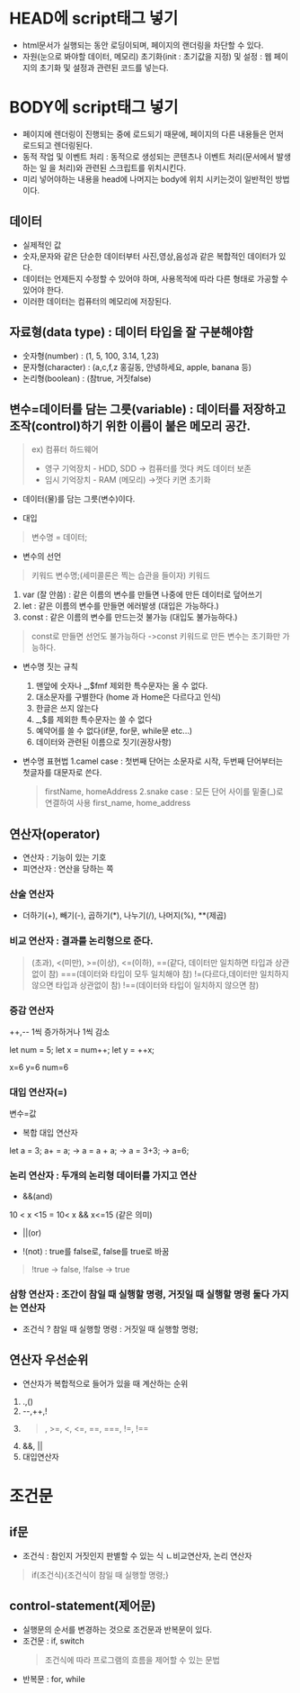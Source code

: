 # HEAD에 script태그 넣기
- html문서가 실행되는 동안 로딩이되며, 페이지의 랜더링을 차단할 수 있다.
- 자원(눈으로 봐야할 데이터, 메모리) 초기화(init : 초기값을 지정) 및 설정 : 웹 페이지의 초기화 및 설정과 관련된 코드를 넣는다.

# BODY에 script태그 넣기
- 페이지에 렌더링이 진행되는 중에 로드되기 때문에, 페이지의 다른 내용들은 먼저 로드되고 렌더링된다.
- 동적 작업 및 이벤트 처리 : 동적으로 생성되는 콘텐츠나 이벤트 처리(문서에서 발생하는 일 을 처리)와 관련된 스크립트를 위치시킨다.
- 미리 넣어야하는 내용을 head에 나머지는 body에 위치 시키는것이 일반적인 방법이다.

## 데이터
- 실제적인 값
- 숫자,문자와 같은 단순한 데이터부터 사진,영상,음성과 같은 복합적인 데이터가 있다.
- 데이터는 언제든지 수정할 수 있어야 하며, 사용목적에 따라 다른 형태로 가공할 수 있어야 한다.
- 이러한 데이터는 컴퓨터의 메모리에 저장된다.



## 자료형(data type) : 데이터 타입을 잘 구분해야함
- 숫자형(number) : (1, 5, 100, 3.14, 1,23)
- 문자형(character) : (a,c,f,z 홍길동, 안녕하세요, apple, banana 등)
- 논리형(boolean) : (참true, 거짓false)

## 변수=데이터를 담는 그릇(variable) : 데이터를 저장하고 조작(control)하기 위한 이름이 붙은 메모리 공간.
> ex) 컴퓨터 하드웨어
> - 영구 기억장치 - HDD, SDD -> 컴퓨터를 껏다 켜도 데이터 보존
> - 임시 기억장치 - RAM (메모리) ->껏다 키면 초기화

- 데이터(물)를 담는 그릇(변수)이다.

- 대입
> 변수명 = 데이터;

- 변수의 선언
> 키워드 변수명;(세미콜론은 찍는 습관을 들이자)
> 키워드
 1. var (잘 안씀) : 같은 이름의 변수를 만들면 나중에 만든 데이터로 덮어쓰기
 2. let : 같은 이름의 변수를 만들면 에러발생 (대입은 가능하다.)
 3. const : 같은 이름의 변수를 만드는것 불가능 (대입도 불가능하다.)
 > const로 만들면 선언도 불가능하다 ->const 키워드로 만든 변수는 초기화만 가능하다.

- 변수명 짓는 규칙
  1. 맨앞에 숫자나 _,$fmf 제외한 특수문자는 올 수 없다.
  2. 대소문자를 구별한다 (home 과 Home은 다르다고 인식)
  3. 한글은 쓰지 않는다
  4. _,$를 제외한 특수문자는 쓸 수 없다
  5. 예약어를 쓸 수 없다(if문, for문, while문 etc...)
  6. 데이터와 관련된 이름으로 짓기(권장사항)
 
- 변수명 표현법
  1.camel case : 첫번째 단어는 소문자로 시작, 두번째 단어부터는 첫글자를 대문자로 쓴다.
  > firstName, homeAddress
  2.snake case : 모든 단어 사이를 밑줄(_)로 연결하여 사용
  > first_name, home_address


## 연산자(operator)
- 연산자 : 기능이 있는 기호
- 피연산자 : 연산을 당하는 쪽

### 산술 연산자
- 더하기(+), 빼기(-), 곱하기(*), 나누기(/), 나머지(%), **(제곱)

### 비교 연산자 : 결과를 논리형으로 준다.

>(초과), <(미만), >=(이상), <=(이하),
> ==(같다, 데이터만 일치하면 타입과 상관없이 참)
> ===(데이터와 타입이 모두 일치해야 참)
> !=(다르다,데이터만 일치하지 않으면 타입과 상관없이 참)
> !==(데이터와 타입이 일치하지 않으면 참)

### 증감 연산자
++,-- 1씩 증가하거나 1씩 감소

let num = 5;
let x = num++;
let y = ++x;

x=6
y=6
num=6

### 대입 연산자(=)
변수=값

- 복합 대입 연산자

let a = 3;
a+ = a; -> a = a + a; -> a = 3+3; -> a=6;

### 논리 연산자 : 두개의 논리형 데이터를 가지고 연산

- &&(and)

10 < x <15 = 10< x && x<=15 (같은 의미)

- ||(or)

- !(not) : true를 false로, false를 true로 바꿈
> !true -> false, !false -> true

### 삼항 연산자 : 조간이 참일 때 실행할 명령, 거짓일 때 실행할 명령 둘다 가지는 연산자
- 조건식 ? 참일 때 실행할 명령 : 거짓일 때 실행할 명령;

## 연산자 우선순위
- 연산자가 복합적으로 들어가 있을 때 계산하는 순위

1. .,()
2. --,++,!
3. >, >=, <, <=, ==, ===, !=, !==
4. &&, ||
5. 대입연산자

# 조건문

## if문
- 조건식 : 참인지 거짓인지 판별할 수 있는 식
         ㄴ비교연산자, 논리 연산자
> if(조건식){조건식이 참일 때 실행할 명령;}
  

## control-statement(제어문)
- 실행문의 순서를 변경하는 것으로 조건문과 반복문이 있다.
- 조건문 : if, switch
  > 조건식에 따라 프로그램의 흐름을 제어할 수 있는 문법
- 반복문 : for, while



